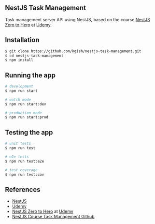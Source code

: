 ## NestJS Task Management

Task management server API using NestJS, based on the course [NestJS Zero to Hero](https://www.udemy.com/course/nestjs-zero-to-hero) at [Udemy](https://www.udemy.com).

## Installation

```bash
$ git clone https://github.com/kgish/nestjs-task-management.git
$ cd nestjs-task-management 
$ npm install
```

## Running the app

```bash
# development
$ npm run start

# watch mode
$ npm run start:dev

# production mode
$ npm run start:prod
```

## Testing the app

```bash
# unit tests
$ npm run test

# e2e tests
$ npm run test:e2e

# test coverage
$ npm run test:cov
```

## References

* [NestJS](https://nestjs.com)
* [Udemy](https://www.udemy.com)
* [NestJS Zero to Hero](https://www.udemy.com/course/nestjs-zero-to-hero) at [Udemy](https://www.udemy.com)
* [NestJS Course Task Management Github](https://github.com/arielweinberger/nestjs-course-task-management)
